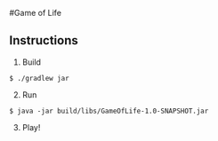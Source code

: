 #Game of Life
## Instructions

1. Build

```
$ ./gradlew jar
```

2. Run

```
$ java -jar build/libs/GameOfLife-1.0-SNAPSHOT.jar
```

3. Play!
